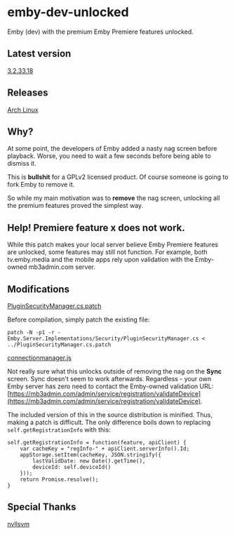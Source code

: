 # emby-dev-unlocked
Emby (dev) with the premium Emby Premiere features unlocked.

## Latest version
[3.2.33.18](https://github.com/nicolahinssen/emby-dev-unlocked/releases/tag/3.2.33.14)

## Releases

[Arch Linux](https://aur.archlinux.org/packages/emby-server-dev-unlocked/)

## Why?
At some point, the developers of Emby added a nasty nag screen before playback.
Worse, you need to wait a few seconds before being able to dismiss it.

This is **bullshit** for a GPLv2 licensed product. Of course someone is going to fork Emby to remove it.

So while my main motivation was to **remove** the nag screen, unlocking all the premium features proved the simplest way.

## Help! Premiere feature x does not work.
While this patch makes your local server believe Emby Premiere features are unlocked, some features may still not function.
For example, both tv.emby.media and the mobile apps rely upon validation with the Emby-owned mb3admin.com server.

## Modifications

[PluginSecurityManager.cs.patch](https://github.com/nicolahinssen/emby-dev-unlocked/blob/master/patches/PluginSecurityManager.cs.patch)

Before compilation, simply patch the existing file:
```
patch -N -p1 -r - Emby.Server.Implementations/Security/PluginSecurityManager.cs < ../PluginSecurityManager.cs.patch
```

[connectionmanager.js](https://github.com/nicolahinssen/emby-dev-unlocked/blob/master/replacements/connectionmanager.js)

Not really sure what this unlocks outside of removing the nag on the **Sync** screen.
Sync doesn't seem to work afterwards.
Regardless - your own Emby server has zero need to contact the Emby-owned validation URL: [https://mb3admin.com/admin/service/registration/validateDevice](https://mb3admin.com/admin/service/registration/validateDevice).

The included version of this in the source distribution is minified. Thus, making a patch is difficult.
The only difference boils down to replacing ``self.getRegistrationInfo`` with this:

```
self.getRegistrationInfo = function(feature, apiClient) {
    var cacheKey = "regInfo-" + apiClient.serverInfo().Id;
    appStorage.setItem(cacheKey, JSON.stringify({
        lastValidDate: new Date().getTime(),
        deviceId: self.deviceId()
    }));
    return Promise.resolve();
}
```

## Special Thanks
[nvllsvm](https://github.com/nvllsvm)
